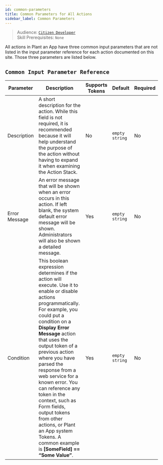 ```yaml
---
id: common-parameters
title: Common Parameters for All Actions
sidebar_label: Common Parameters
---
```


> Audience: [`Citizen Developer`](/docs/audience#citizen-developers)<br/>
> Skill Prerequisites: `None`

All actions in Plant an App have three common input parameters that are not listed in the input parameter reference for each action documented on this site. Those three parameters are listed below.

## `Common Input Parameter Reference`

| Parameter   | Description                                                                                                                     | Supports Tokens | Default         | Required |
| ----------- | ------------------------------------------------------------------------------------------------------------------------------- | --------------- | --------------- | -------- |
| Description | A short description for the action. While this field is not required, it is recommended because it will help understand the purpose of the action without having to expand it when examining the Action Stack.  | No | `empty string`  | No |
| Error Message | An error message that will be shown when an error occurs in this action. If left blank, the system default error message will be shown. Administrators will also be shown a detailed message. | Yes | `empty string`  | No |
| Condition | This boolean expression determines if the action will execute. Use it to enable or disable actions programmatically. For example, you could put a condition on a **Display Error Message** action that uses the output token of a previous action where you have parsed the response from a web service for a known error. You can reference any token in the context, such as Form fields, output tokens from other actions, or Plant an App system Tokens. A common example is **[SomeField] == “Some Value”**. | Yes | `empty string` | No |
